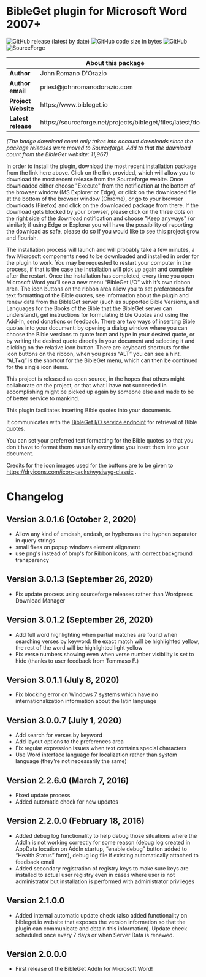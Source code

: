 # BibleGet plugin for Microsoft Word 2007+

![GitHub release (latest by date)](https://img.shields.io/github/v/release/BibleGet-I-O/bibleget-msword-addin?style=flat-square)
![GitHub code size in bytes](https://img.shields.io/github/languages/code-size/BibleGet-I-O/bibleget-msword-addin?style=flat-square)
![GitHub](https://img.shields.io/github/license/BibleGet-I-O/bibleget-msword-addin?style=flat-square)
![SourceForge](https://img.shields.io/sourceforge/dt/bibleget?style=flat-square)

<table>
  <thead>
    <tr><th colspan=2>About this package</th></tr>
  </thead>
  <tbody>
    <tr><td><b>Author</b></td><td>John Romano D'Orazio</td></tr>
    <tr><td><b>Author email</b></td><td>priest@johnromanodorazio.com</td></tr>
    <tr><td><b>Project Website</b></td><td>https://www.bibleget.io</td></tr>
    <tr><td><b>Latest release</b></td><td>https://sourceforge.net/projects/bibleget/files/latest/download</td></tr>
  </tbody>
</table>

*(The badge download count only takes into account downloads since the package releases were moved to Sourceforge. Add to that the download count from the BibleGet website: 11,967)*

In order to install the plugin, download the most recent installation package from the link here above. Click on the link provided, which will allow you to download the most recent release from the Sourceforge webite. Once downloaded either choose "Execute" from the notification at the bottom of the browser window (MS Explorer or Edge), or click on the downloaded file at the bottom of the browser window (Chrome), or go to your browser downloads (Firefox) and click on the downloaded package from there. If the download gets blocked by your browser, please click on the three dots on the right side of the download notification and choose "Keep anyways" (or similar); if using Edge or Explorer you will have the possibility of reporting the download as safe, please do so if you would like to see this project grow and flourish.

The installation process will launch and will probably take a few minutes, a few Microsoft components need to be downloaded and installed in order for the plugin to work. You may be requested to restart your computer in the process, if that is the case the installation will pick up again and complete after the restart. Once the installation has completed, every time you open Microsoft Word you’ll see a new menu “BibleGet I/O” with it’s own ribbon area. The icon buttons on the ribbon area allow you to set preferences for text formatting of the Bible quotes, see information about the plugin and renew data from the BibleGet server (such as supported Bible Versions, and Languages for the Books of the Bible that the BibleGet server can understand), get instructions for formulating Bible Quotes and using the Add-In, send donations or feedback. There are two ways of inserting Bible quotes into your document: by opening a dialog window where you can choose the Bible versions to quote from and type in your desired quote, or by writing the desired quote directly in your document and selecting it and clicking on the relative icon button. There are keyboard shortcuts for the icon buttons on the ribbon, when you press “ALT” you can see a hint. “ALT+q” is the shortcut for the BibleGet menu, which can then be continued for the single icon items.

This project is released as open source, in the hopes that others might collaborate on the project, or that what I have not succeeded in accomplishing might be picked up again by someone else and made to be of better service to mankind.

This plugin facilitates inserting Bible quotes into your documents.

It communicates with the [BibleGet I/O service endpoint](https://query.bibleget.io) for retrieval of Bible quotes.

You can set your preferred text formatting for the Bible quotes so that you don't have to format them manually every time you insert them into your document.

Credits for the icon images used for the buttons are to be given to https://dryicons.com/icon-packs/wysiwyg-classic .

# Changelog

## Version 3.0.1.6 (October 2, 2020)
* Allow any kind of emdash, endash, or hyphens as the hyphen separator in query strings
* small fixes on popup windows element alignment
* use png's instead of bmp's for Ribbon icons, with correct background transparency

## Version 3.0.1.3 (September 26, 2020)
* Fix update process using sourceforge releases rather than Wordpress Download Manager

## Version 3.0.1.2 (September 26, 2020)
* Add full word highlighting when partial matches are found when searching verses by keyword: the exact match will be highlighted yellow, the rest of the word will be highlighted light yellow
* Fix verse numbers showing even when verse number visibility is set to hide (thanks to user feedback from Tommaso F.)

## Version 3.0.1.1 (July 8, 2020)
* Fix blocking error on Windows 7 systems which have no internationalization information about the latin language

## Version 3.0.0.7 (July 1, 2020)
* Add search for verses by keyword
* Add layout options to the preferences area
* Fix regular expression issues when text contains special characters
* Use Word interface language for localization rather than system language (they're not necessarily the same)

## Version 2.2.6.0 (March 7, 2016)

* Fixed update process
* Added automatic check for new updates

## Version 2.2.0.0 (February 18, 2016)

* Added debug log functionality to help debug those situations where the AddIn is not working correctly for some reason (debug log created in AppData location on AddIn startup, “enable debug” button added to “Health Status” form), debug log file if existing automatically attached to feedback email
* Added secondary registration of registry keys to make sure keys are installed to actual user registry even in cases where user is not administrator but installation is performed with administrator privileges

## Version 2.1.0.0

* Added internal automatic update check (also added functionality on bibleget.io website that exposes the version information so that the plugin can communicate and obtain this information). Update check scheduled once every 7 days or when Server Data is renewed.

## Version 2.0.0.0

* First release of the BibleGet AddIn for Microsoft Word!
